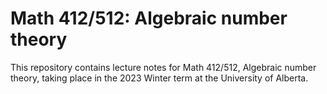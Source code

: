 # Math 412/512: Algebraic number theory

This repository contains lecture notes for Math 412/512, Algebraic number theory, taking place in the 2023 Winter term at the University of Alberta.
